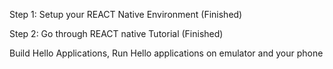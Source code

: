 Step 1: Setup your REACT Native Environment (Finished)

Step 2: Go through REACT native Tutorial (Finished)

Build Hello Applications, Run Hello applications on emulator and your phone
